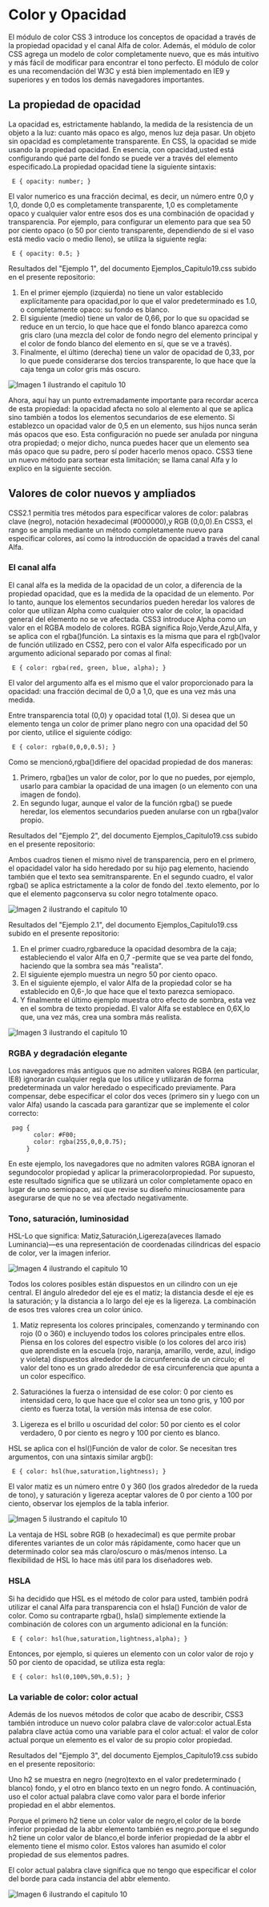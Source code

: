 # Color y Opacidad

El módulo de color CSS 3 introduce los conceptos de opacidad a través de la propiedad opacidad y el canal Alfa de color. Además, el módulo de color CSS agrega un modelo de color completamente nuevo, que es más intuitivo y más fácil de modificar para encontrar el tono perfecto.
El módulo de color es una recomendación del W3C y está bien implementado en IE9 y superiores y en todos los demás navegadores importantes. 

## La propiedad de opacidad

La opacidad es, estrictamente hablando, la medida de la resistencia de un objeto a la luz: cuanto más opaco es algo, menos luz deja pasar. Un objeto sin opacidad es completamente transparente.
En CSS, la opacidad se mide usando la propiedad opacidad. En esencia, con opacidad,usted está configurando qué parte del fondo se puede ver a través del elemento especificado.La propiedad opacidad tiene la siguiente sintaxis:

     E { opacity: number; }

El valor numerico es una fracción decimal, es decir, un número entre 0,0 y 1,0, donde 0,0 es completamente transparente, 1,0 es completamente opaco y cualquier valor entre esos dos es una combinación de opacidad y transparencia. Por ejemplo, para configurar un elemento para que sea 50 por ciento opaco (o 50 por ciento transparente, dependiendo de si el vaso está medio vacío o medio lleno), se utiliza la siguiente regla:

     E { opacity: 0.5; }

Resultados del "Ejemplo 1", del documento Ejemplos_Capitulo19.css subido en el presente repositorio:

1. En el primer ejemplo (izquierda) no tiene un valor establecido explícitamente para opacidad,por lo que el valor predeterminado es 1.0, o completamente opaco: su fondo es blanco. 
2. El siguiente (medio) tiene un valor de 0,66, por lo que su opacidad se reduce en un tercio, lo que hace que el fondo blanco aparezca como gris claro (una mezcla del color de fondo negro del elemento principal y el color de fondo blanco del elemento en sí, que se ve a través). 
3. Finalmente, el último (derecha) tiene un valor de opacidad de 0,33, por lo que puede considerarse dos tercios transparente, lo que hace que la caja tenga un color gris más oscuro.

![Imagen 1 ilustrando el capitulo 10](https://github.com/ElizaMejia/Curso-CSS/blob/Capitulo10/Imagenes/C10/Imagen1_C10.png)

Ahora, aquí hay un punto extremadamente importante para recordar acerca de esta propiedad: la opacidad afecta no solo al elemento al que se aplica sino también a todos los elementos secundarios de ese elemento. Si establezco un opacidad valor de 0,5 en un elemento, sus hijos nunca serán más opacos que eso. Esta configuración no puede ser anulada por ninguna otra propiedad; o mejor dicho, nunca puedes hacer que un elemento sea más opaco que su padre, pero sí poder hacerlo menos opaco.
CSS3 tiene un nuevo método para sortear esta limitación; se llama canal Alfa y lo explico en la siguiente sección.

## Valores de color nuevos y ampliados

CSS2.1 permitía tres métodos para especificar valores de color: palabras clave (negro), notación hexadecimal (#000000),y RGB (0,0,0).En CSS3, el rango se amplía mediante un método completamente nuevo para especificar colores, así como la introducción de opacidad a través del canal Alfa.

### El canal alfa

El canal alfa es la medida de la opacidad de un color, a diferencia de la propiedad opacidad, que es la medida de la opacidad de un elemento. Por lo tanto, aunque los elementos secundarios pueden heredar los valores de color que utilizan Alpha como cualquier otro valor de color, la opacidad general del elemento no se ve afectada.
CSS3 introduce Alpha como un valor en el RGBA modelo de colores. RGBA significa Rojo,Verde,Azul,Alfa, y se aplica con el rgba()función. La sintaxis es la misma que para el rgb()valor de función utilizado en CSS2, pero con el valor Alfa especificado por un argumento adicional separado por comas al final:

     E { color: rgba(red, green, blue, alpha); }

El valor del argumento alfa es el mismo que el valor proporcionado para la opacidad: una fracción decimal de 0,0 a 1,0, que es una vez más una medida.

Entre transparencia total (0,0) y opacidad total (1,0). Si desea que un elemento tenga un color de primer plano negro con una opacidad del 50 por ciento, utilice el siguiente código:

     E { color: rgba(0,0,0,0.5); }

Como se mencionó,rgba()difiere del opacidad propiedad de dos maneras: 
1. Primero, rgba()es un valor de color, por lo que no puedes, por ejemplo, usarlo para cambiar la opacidad de una imagen (o un elemento con una imagen de fondo).
2. En segundo lugar, aunque el valor de la función rgba() se puede heredar, los elementos secundarios pueden anularse con un rgba()valor propio.

Resultados del "Ejemplo 2", del documento Ejemplos_Capitulo19.css subido en el presente repositorio:

Ambos cuadros tienen el mismo nivel de transparencia, pero en el primero, el opacidadel valor ha sido heredado por su hijo pag elemento, haciendo también que el texto sea semitransparente. En el segundo cuadro, el valor rgba() se aplica estrictamente a la color de fondo del .texto elemento, por lo que el elemento pagconserva su color negro totalmente opaco.

![Imagen 2 ilustrando el capitulo 10](https://github.com/ElizaMejia/Curso-CSS/blob/Capitulo10/Imagenes/C10/Imagen2_C10.png)

Resultados del "Ejemplo 2.1", del documento Ejemplos_Capitulo19.css subido en el presente repositorio:

1. En el primer cuadro,rgbareduce la opacidad desombra de la caja; estableciendo el valor Alfa en 0,7 -permite que se vea parte del fondo, haciendo que la sombra sea más "realista". 
2. El siguiente ejemplo muestra un negro 50 por ciento opaco.
3. En el siguiente ejemplo, el valor Alfa de la propiedad color se ha establecido en 0,6-,lo que hace que el texto parezca semiopaco. 
4. Y finalmente el último ejemplo muestra otro efecto de sombra, esta vez en el sombra de texto propiedad. El valor Alfa se establece en 0,6X,lo que, una vez más, crea una sombra más realista.

![Imagen 3 ilustrando el capitulo 10](https://github.com/ElizaMejia/Curso-CSS/blob/Capitulo10/Imagenes/C10/Imagen3_C10.png)

### RGBA y degradación elegante

Los navegadores más antiguos que no admiten valores RGBA (en particular, IE8) ignorarán cualquier regla que los utilice y utilizarán de forma predeterminada un valor heredado o especificado previamente. Para compensar, debe especificar el color dos veces (primero sin y luego con un valor Alfa) usando la cascada para garantizar que se implemente el color correcto:

     pag {
           color: #F00;
           color: rgba(255,0,0,0.75);
         }

En este ejemplo, los navegadores que no admiten valores RGBA ignoran el segundocolor propiedad y aplicar la primeracolorpropiedad. Por supuesto, este resultado significa que se utilizará un color completamente opaco en lugar de uno semiopaco, así que revise su diseño minuciosamente para asegurarse de que no se vea afectado negativamente.

### Tono, saturación, luminosidad

HSL-Lo que significa: Matiz,Saturación,Ligereza(aveces llamado Luminancia)—es una representación de coordenadas cilíndricas del espacio de color, ver la imagen inferior.

![Imagen 4 ilustrando el capitulo 10](https://github.com/ElizaMejia/Curso-CSS/blob/Capitulo10/Imagenes/C10/Imagen4_C10.png)

Todos los colores posibles están dispuestos en un cilindro con un eje central. El ángulo alrededor del eje es el matiz; la distancia desde el eje es la saturación; y la distancia a lo largo del eje es la ligereza. La combinación de esos tres valores crea un color único.

1. Matiz representa los colores principales, comenzando y terminando con rojo (0 o 360) e incluyendo todos los colores principales entre ellos. Piensa en los colores del espectro visible (o los colores del arco iris) que aprendiste en la escuela (rojo, naranja, amarillo, verde, azul, índigo y violeta) dispuestos alrededor de la circunferencia de un círculo; el valor del tono es un grado alrededor de esa circunferencia que apunta a un color específico.

2. Saturaciónes la fuerza o intensidad de ese color: 0 por ciento es intensidad cero, lo que hace que el color sea un tono gris, y 100 por ciento es fuerza total, la versión más intensa de ese color.

3. Ligereza es el brillo u oscuridad del color: 50 por ciento es el color verdadero, 0 por ciento es negro y 100 por ciento es blanco.
   
HSL se aplica con el hsl()Función de valor de color. Se necesitan tres argumentos, con una sintaxis similar argb():

     E { color: hsl(hue,saturation,lightness); }

El valor matiz es un número entre 0 y 360 (los grados alrededor de la rueda de tono), y saturación y ligereza aceptar valores de 0 por ciento a 100 por ciento, observar los ejemplos de la tabla inferior.

![Imagen 5 ilustrando el capitulo 10](https://github.com/ElizaMejia/Curso-CSS/blob/Capitulo10/Imagenes/C10/Imagen5_C10.png)

La ventaja de HSL sobre RGB (o hexadecimal) es que permite probar diferentes variantes de un color más rápidamente, como hacer que un determinado color sea más claro/oscuro o más/menos intenso. La flexibilidad de HSL lo hace más útil para los diseñadores web. 

### HSLA

Si ha decidido que HSL es el método de color para usted, también podrá utilizar el canal Alfa para transparencia con el hsla() Función de valor de color. Como su contraparte rgba(), hsla() simplemente extiende la combinación de colores con un argumento adicional en la función:

     E { color: hsl(hue,saturation,lightness,alpha); }

Entonces, por ejemplo, si quieres un elemento con un color valor de rojo y 50 por ciento de opacidad, se utiliza esta regla:

     E { color: hsl(0,100%,50%,0.5); }

### La variable de color: color actual

Además de los nuevos métodos de color que acabo de describir, CSS3 también introduce un nuevo color palabra clave de valor:color actual.Esta palabra clave actúa como una variable para el color actual: el valor de color actual porque un elemento es el valor de su propio color propiedad. 

Resultados del "Ejemplo 3", del documento Ejemplos_Capitulo19.css subido en el presente repositorio:

Uno h2 se muestra en negro (negro)texto en el valor predeterminado ( blanco) fondo, y el otro en blanco texto en un negro fondo. A continuación, uso el color actual palabra clave como valor para el borde inferior propiedad en el abbr elementos. 

Porque el primero h2 tiene un color valor de negro,el color de la borde inferior propiedad de la abbr elemento también es negro.porque el segundo h2 tiene un color valor de blanco,el borde inferior propiedad de la abbr el elemento tiene el mismo color. Estos valores han asumido el color propiedad de sus elementos padres.

El color actual palabra clave significa que no tengo que especificar el color del borde para cada instancia del abbr elemento.

![Imagen 6 ilustrando el capitulo 10](https://github.com/ElizaMejia/Curso-CSS/blob/Capitulo10/Imagenes/C10/Imagen6_C10.png)
